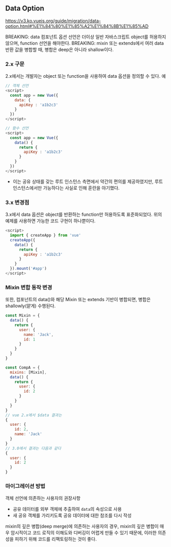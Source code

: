 ## Data Option
https://v3.ko.vuejs.org/guide/migration/data-option.html#%E1%84%80%E1%85%A2%E1%84%8B%E1%85%AD


BREAKING: data 컴포넌트 옵션 선언은 더이상 일반 자바스크립트 object를 허용하지 않으며, function 선언을 해야한다.
BREAKING: mixin 또는 extends에서 여러 data 반환 값을 병합할 때, 병합은 deep은 아니라 shallow이다.

### 2.x 구문
2.x에서는 개발자는 object 또는 function을 사용하여 data 옵션을 정의할 수 있다.
예
```js
// 객체 선언
<script>
  const app = new Vue({
    data: {
      apiKey : 'a1b2c3'
    }
  })
</script>

// 함수 선언
<script>
  const app = new Vue({
    data() {
      return {
        apiKey : 'a1b2c3'
      }
    }
  })
</script>
```
- 이는 공유 상태를 갖는 루트 인스턴스 측면에서 약간의 편의를 제공하였지만, 루트 인스턴스에서만 가능하다는 사실로 인해 훈란을 야기했다.




### 3.x 변경점
3.x에서 data 옵션은 object를 반환하는 function만 허용하도록 표준화되었다.
위의 예제를 사용하면 가능한 코드 구현이 하나뿐이다.
```js
<script>
  import { createApp } from 'vue'
  createApp({
    data() {
      return {
        apiKey : 'a1b2c3'
      }
    }
  }).mount('#app')
</script>
```

### Mixin 변합 동작 변경
또한, 컴포넌트의 data()와 해당 Mixin 또는 extends 기반이 병합되면, 병합은 shallowly(얕게) 수행된다.
```js
const Mixin = {
  data() {
    return {
      user: {
        name: 'Jack',
        id: 1
      }
    }
  }
}

const CompA = {
  mixins: [Mixin],
  data() {
    return {
      user: {
        id: 2
      }
    }
  }
}
// vue 2.x에서 $data 결과는
{
  user: {
    id: 2,
    name: 'Jack'
  }
}
// 3.0에서 결과는 다음과 같다
{
  user: {
    id: 2
  }
}
```

### 마이그레이션 방법
객체 선언에 의존하는 사용자의 권장사항
* 공유 데이터를 외부 객체에 추출하여 `data`의 속성으로 사용
* 새 공유 객체를 가리키도록 공유 데이터에 대한 참조를 다시 작성

mixin의 깊은 병합(deep merge)에 의존하는 사용자의 경우, 
mixin의 깊은 병합이 매우 암시적이고 코드 로직의 이해도와 디버깅이 어렵게 만들 수 있기 때문에, 
이러한 의존성을 피하기 위해 코드를 리팩토링하는 것이 좋다.